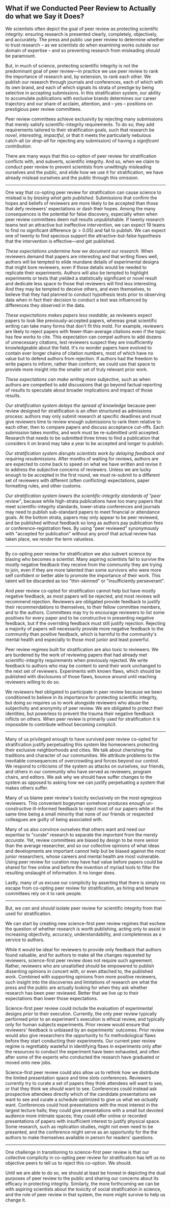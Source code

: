 ## What if we Conducted Peer Review to Actually do what we Say it Does?

We scientists often depict the goal of peer review as protecting scientific integrity: ensuring research is presented clearly, completely, objectively, and accurately. The press and public use peer review to determine whether to trust research – as we scientists do when examining works outside our domain of expertise – and so preventing research from misleading *should* be paramount.

But, in much of science, protecting scientific integrity is not the predominant goal of peer review—in practice we use peer review to rank the importance of research and, by extension, to rank each other. We publish our research through journals and conferences, each of which with its own brand, and each of which signals its strata of prestige by being selective in accepting submissions. In this stratification system, our ability to accumulate publications with exclusive brands determines our career trajectory and our share of acclaim, attention, and – yes – positions on prestigious peer review committees.

Peer review committees achieve exclusivity by rejecting many submissions that merely satisfy scientific-integrity requirements. To do so, they add requirements tailored to their stratification goals, such that research be *novel*, *interesting*, *impactful*, or that it meets the particularly nebulous catch-all (or *drop-all* for rejecting any submission) of having a *significant contribution*. 

There are many ways that this co-option of peer review for stratification conflicts with, and subverts, scientific integrity. And so, when we claim to conduct peer review to prevent scientists from unwittingly misleading ourselves and the public, and elide how we use it for stratification, we have already mislead ourselves and the public through this omission.

<!-- Ranking conflicts with integrity -->
---

One way that co-opting peer review for stratification can cause science to mislead is by *biasing what gets published*. Submissions that confirm the hopes and beliefs of reviewers are more likely to be accepted than those that defy reviewers' expectations or dash their hopes. Among the many consequences is the potential for false discovery, especially when when peer review committees deem null results unpublishable. If twenty research teams test an attractive but ineffective intervention, we can expect 19 teams to find no significant difference ($p>0.05$) and fail to publish. We can expect one of twenty to find specious support the attractive-but-false hypothesis that the intervention is effective—and get published.

*These expectations undermine how we document our research.* When reviewers demand that papers are interesting and that writing flows well, authors will be tempted to elide mundane details of experimental designs that might bore reviewers, even if those details would be needed to replicate their experiments. Authors will also be tempted to highlight experiments or tests that yielded a statistically significant or novel result and dedicate less space to those that reviewers will find less interesting. And they may be tempted to deceive others, and even themselves, to believe that they had planned to conduct hypothesis tests prior to observing data when in fact their decision to conduct a test was influenced by differences they observed in the data.

*These expectations makes papers less readable*, as reviewers expect papers to look like previously-accepted papers, whereas great scientific writing can take many forms that don't fit this mold. For example, reviewers are likely to reject papers with fewer-than-average citations even if the topic has few works to cite. This expectation can compel authors to add dozens of unnecessary citations, lest reviewers suspect they are insufficiently knowledgeable about the field. It's no wonder papers have evolved to contain ever longer chains of citation numbers, most of which have no value but to defend authors from rejection. If authors had the freedom to write papers to inform, rather than conform, we could use that space to provide more insight into the smaller set of truly relevant prior work.

*These expectations can make writing more subjective*, such as when authors are compelled to add discussions that go beyond factual reporting of results to speculate about broader implications and impact of those results.

*Our stratification system delays the spread of knowledge* because peer review designed for stratification is an often structured as admissions process: authors may only submit research at specific deadlines and must give reviewers time to review enough submissions to rank them relative to each other, then to compare papers and discuss acceptance cut-offs. Each submission takes months, and work must be re-submitted until accepted. Research that needs to be submitted three times to find a publication that considers it on brand may take a year to be accepted and longer to publish.

*Our stratification system disrupts scientists work by delaying feedback and requiring resubmissions.* After months of waiting for reviews, authors are are expected to come back to speed on what we have written and revise it to address the subjective concerns of reviewers. Unless we are lucky enough to be accepted in the first round, we must re-submit to a different set of reviewers with different (often conflicting) expectations, paper formatting rules, and other customs.

*Our stratification system lowers the scientific-integrity standards of "peer review"*, because while high-strata publications have too many papers that meet scientific-integrity standards, lower-strata conferences and journals may need to publish sub-standard papers to meet financial or attendance goals. At the bottom strata, papers may only appear to be peer reviewed, and be published without feedback so long as authors pay publication fees or conference-registration fees. By using "peer reviewed" synonymously with "accepted for publication" without any proof that actual review has taken place, we render the term valueless.

---

By co-opting peer review for stratification we also subvert science by biasing who becomes a scientist. Many aspiring scientists fail to survive the mostly negative feedback they receive from the community they are trying to join, even if they are more talented than some survivors who were more self confident or better able to promote the importance of their work. This talent will be discarded as too "thin-skinned" or "insufficiently perseverant".

And peer review co-opted for stratification cannot help but have mostly negative feedback, as most papers will be rejected, and most reviews will recommend rejection. Reviewers are obligated provide feedback to justify their recommendations to themselves, to their fellow committee members, and to the authors. Committees may try to encourage reviewers to list some positives for every paper and to be constructive in presenting negative feedback, but if the overriding feedback must still justify rejection. Rejecting a majority of papers will necessarily provide more negative feedback to the community than positive feedback, which is harmful to the community's mental health and especially to those most junior and least powerful.

Peer review regimes built for stratification are also toxic to reviewers. We are burdened by the work of reviewing papers that had already met scientific-integrity requirements when previously rejected. We write feedback to authors who may be content to send their work unchanged to the next set of reviewers. Experiments with known flaws, which should be published with disclosures of those flaws, bounce around until reaching reviewers willing to do so.

We reviewers feel obligated to participate in peer review because we been conditioned to believe in its importance for protecting scientific integrity, but doing so requires us to work alongside reviewers who abuse the subjectivity and anonymity of peer review. We are obligated to protect their identities, but powerless to prevent the trauma their negative feedback inflicts on others. When peer review is primarily used for stratification it is impossible to contribute without becoming complicit.

<!-- The lies we tell ourselves -->
<!-- #### Facing the truth about ranking -->
---

<!-- Metaphor of gated community and of NIMBY construction limits -->
Many of us privileged enough to have survived peer review co-opted for stratification justify perpetuating this system like homeowners protecting their exclusive neighborhoods and cities. We talk about cherishing the traditions and character of our communities. We attribute problems to the inevitable consequences of overcrowding and forces beyond our control. We respond to criticisms of the system as attacks on ourselves, our friends, and others in our community who have served as reviewers, program chairs, and editors. We ask why we should have suffer changes to the system as opposed to asking how we can justify perpetuating a system that makes others suffer.

Many of us blame peer review's toxicity exclusively on the most egregious reviewers. This convenient bogeyman somehow produces enough un-constructive ill-informed feedback to reject most of our papers while at the same time being a small minority that none of our friends or respected colleagues are guilty of being associated with.

Many of us also convince ourselves that others want and need our expertise to "curate" research to separate the *important* from the merely *accurate*. Yet, review committees are biased by design to be more senior than the average researcher, and so our collective opinions of what ideas and developments are important cannot help but be biased against the most junior researchers, whose careers and mental health are most vulnerable. Using peer review for curation may have had value before papers could be shared for free online and before the invention of myriad tools to filter the resulting onslaught of information. It no longer does.
<!-- Yet even those of us in Computer Science, whose technical contributions frequently disrupt other industries, are strangely averse to changing with the times. -->

Lastly, many of us excuse our complicity by asserting that there is simply no escape from co-opting peer review for stratification, as hiring and tenure committees rely on it to rank people.

<!-- But we can -->
---

But, we *can* and *should* isolate peer review for scientific integrity from that used for stratification.

We can start by creating new science-first peer review regimes that eschew the question of whether research is worth publishing, acting only to assist in increasing objectivity, accuracy, understandability, and completeness as a service to authors.

While it would be ideal for reviewers to provide only feedback that authors found valuable, and for authors to make all the changes requested by reviewers, science-first peer review does not require such agreement. Rather, reviewers who are unsatisfied should be empowered to publish dissenting opinions in concert with, or even attached to, the published work. Combined with supporting opinions from more positive reviewers, such insight into the discoveries and limitations of research are what the press and the public are actually looking for when they ask whether research has been peer reviewed. Better that we live up to their expectations than lower those expectations.

Science-first peer review could include the evaluation of experimental designs *prior* to their execution. Currently, the only peer review typically performed prior to an experiment's execution is ethical review, and typically only for human subjects experiments. Prior review would ensure that reviewers' feedback is unbiased by an experiments' outcomes. Prior review would also give researchers the opportunity to fix methodological flaws before they start conducting their experiments. Our current peer review regime is regrettably wasteful in identifying flaws in experiments only after the resources to conduct the experiment have been exhausted, and often after some of the experts who conducted the research have graduated or moved onto new jobs.

Science-first peer review could also allow us to rethink how we distribute the limited presentation space and time slots conferences. Reviewers currently try to curate a set of papers they think attendees will want to see, or that they think we *should* want to see. Conferences could instead ask prospective attendees directly which of the candidate presentations we want to see and curate a schedule optimized to give us what we *actually* want. Conferences could host presentations with the most interest in the largest lecture halls; they could give presentations with a small but devoted audience more intimate spaces; they could offer online or recorded presentations of papers with insufficient interest to justify physical space. Some research, such as replication studies, might not even need to be presented, and the conference might serve as an opportunity for the the authors to make themselves available in person for readers' questions.

---

One challenge in transitioning to science-first peer review is that our collective complicity in co-opting peer review for stratification has left us no objective peers to tell us to reject this co-option. We should.

Until we are able to do so, we should at least be honest in depicting the dual purposes of peer review to the public and sharing our concerns about its efficacy in protecting integrity. Similarly, the more forthcoming we can be with aspiring scientists about the toxicity of social stratification in science, and the role of peer review in that system, the more might survive to help us change it.

<!-- And, for better or worse, creating science-first peer review will not bring an end to stratification. The systems and organizations that feed on stratification will continue to find ways to sort us into "[grades](https://awards.acm.org/advanced-member-grades)". There will always be temptations for scientists to put themselves above science. 
 -->
<!-- (While few of us think of ourselves as proponents of social stratification, we become implicit advocates when conforming to the pressure to publicly congratulate peers elevated to the next strata.) We should at least acknowledge and reckon with social stratification in science because our failure to do so has made it harder for aspiring scientists to survive it. -->
 


<!-- em — , en –   …  -->
